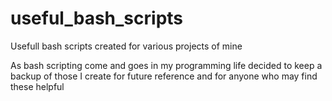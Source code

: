 # useful_bash_scripts
Usefull bash scripts created for various projects of mine

As bash scripting come and goes in my programming life decided to keep a backup of those I create for future reference and for anyone who may find these helpful
